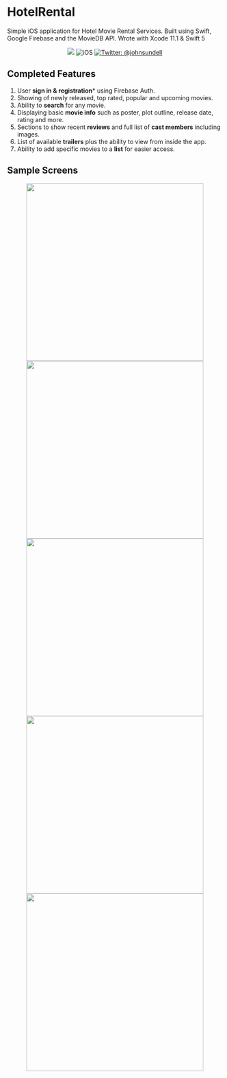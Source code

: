 # HotelRental

Simple iOS application for Hotel Movie Rental Services. Built using Swift, Google Firebase and the MovieDB API. Wrote with Xcode 11.1 & Swift 5 

<p align="center">
    <img src="https://img.shields.io/badge/Swift-5-orange.svg" />
     <img src="https://img.shields.io/badge/platforms-iOS-brightgreen.svg?style=flat" alt="iOS" />
    <a href="https://twitter.com/johnsundell">
        <img src="https://img.shields.io/badge/Tested on-iOS 13.x-blue.svg?style=flat" alt="Twitter: @johnsundell" />
    </a>
</p>

## Completed Features 

1. User **sign in & registration*** using Firebase Auth.
1. Showing of newly released, top rated, popular and upcoming movies. 
1. Ability to **search** for any movie. 
1. Displaying basic **movie info** such as poster, plot outline, release date, rating and more. 
1. Sections to show recent **reviews** and full list of **cast members** including images. 
1. List of available **trailers** plus the ability to view from inside the app.
1. Ability to add specific movies to a **list** for easier access. 

## Sample Screens 

<p align="center">
    <img src="Screens/home-screen.png" width=414 />
    <img src="Screens/search-screen.png" width=414 />
    <img src="Screens/details-1.png" width=414 />
    <img src="Screens/details-2.png" width=414 />
    <img src="Screens/trailers-screen.png" width=414 />
</p>

